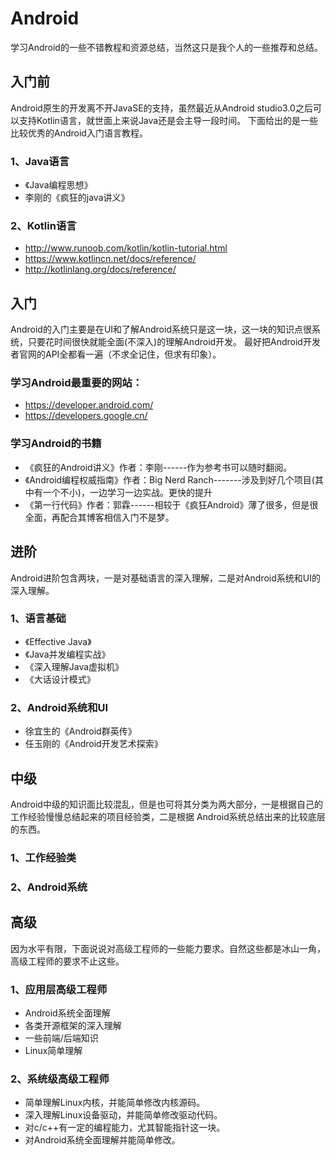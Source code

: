 # Android
学习Android的一些不错教程和资源总结，当然这只是我个人的一些推荐和总结。

## 入门前
Android原生的开发离不开JavaSE的支持，虽然最近从Android studio3.0之后可以支持Kotlin语言，就世面上来说Java还是会主导一段时间。
下面给出的是一些比较优秀的Android入门语言教程。
### 1、Java语言
* 《Java编程思想》
* 李刚的《疯狂的java讲义》
### 2、Kotlin语言
* http://www.runoob.com/kotlin/kotlin-tutorial.html
* https://www.kotlincn.net/docs/reference/
* http://kotlinlang.org/docs/reference/


## 入门
Android的入门主要是在UI和了解Android系统只是这一块，这一块的知识点很系统，只要花时间很快就能全面(不深入)的理解Android开发。
最好把Android开发者官网的API全都看一遍（不求全记住，但求有印象）。

### 学习Android最重要的网站：
* https://developer.android.com/
* https://developers.google.cn/
### 学习Android的书籍
* 《疯狂的Android讲义》作者：李刚------作为参考书可以随时翻阅。
* 《Android编程权威指南》作者：Big  Nerd Ranch-------涉及到好几个项目(其中有一个不小)，一边学习一边实战。更快的提升
* 《第一行代码》作者：郭霖------相较于《疯狂Android》薄了很多，但是很全面，再配合其博客相信入门不是梦。
## 进阶
Android进阶包含两块，一是对基础语言的深入理解，二是对Android系统和UI的深入理解。
### 1、语言基础
* 《Effective Java》
* 《Java并发编程实战》
* 《深入理解Java虚拟机》
* 《大话设计模式》
### 2、Android系统和UI
* 徐宜生的《Android群英传》
* 任玉刚的《Android开发艺术探索》
## 中级
Android中级的知识面比较混乱，但是也可将其分类为两大部分，一是根据自己的工作经验慢慢总结起来的项目经验类，二是根据
Android系统总结出来的比较底层的东西。
### 1、工作经验类
### 2、Android系统
## 高级
因为水平有限，下面说说对高级工程师的一些能力要求。自然这些都是冰山一角，高级工程师的要求不止这些。
### 1、应用层高级工程师
* Android系统全面理解
* 各类开源框架的深入理解
* 一些前端/后端知识
* Linux简单理解
### 2、系统级高级工程师
* 简单理解Linux内核，并能简单修改内核源码。
* 深入理解Linux设备驱动，并能简单修改驱动代码。
* 对c/c++有一定的编程能力，尤其智能指针这一块。
* 对Android系统全面理解并能简单修改。
